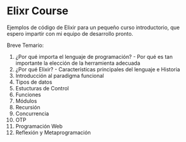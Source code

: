 # Elixr Course
Ejemplos de código de Elixir para un pequeño curso introductorio, que espero impartir con mi equipo de desarrollo pronto.

Breve Temario:

  1. ¿Por qué importa el lenguaje de programación? - Por qué es tan importante la elección de la herramienta adecuada
  2. ¿Por qué Elixir? - Características principales del lenguaje e Historia
  3. Introducción al paradigma funcional
  4. Tipos de datos
  5. Estucturas de Control
  8. Funciones
  7. Módulos
  8. Recursión
  9. Concurrencia
  10. OTP
  12. Programación Web
  11. Reflexión y Metaprogramación